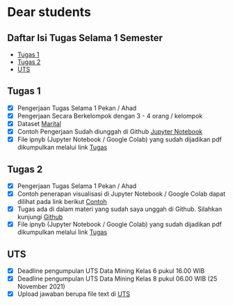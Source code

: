 # Dear students

## Daftar Isi Tugas Selama 1 Semester

- [Tugas 1](https://github.com/asrulabdullah99/data_mining#tugas-1)
- [Tugas 2](https://github.com/asrulabdullah99/data_mining#tugas-2)
- [UTS](https://github.com/asrulabdullah99/data_mining#uts)

## Tugas 1

- [x] Pengerjaan Tugas Selama 1 Pekan / Ahad
- [x] Pengerjaan Secara Berkelompok dengan 3 - 4 orang / kelompok
- [x] Dataset [Marital](https://raw.githubusercontent.com/asrulabdullah99/data_mining/master/dataset_decision/Dataset_Tugas.csv)
- [x] Contoh Pengerjaan Sudah diunggah di Github [Jupyter Notebook](https://github.com/asrulabdullah99/data_mining/blob/master/dataset_decision/DataMining-Example.ipynb)
- [x] File ipnyb (Jupyter Notebook / Google Colab) yang sudah dijadikan pdf dikumpulkan melalui link [Tugas](https://forms.gle/KfRqf85bb44PHctL9)

## Tugas 2

- [x] Pengerjaan Tugas Selama 1 Pekan / Ahad
- [x] Contoh penerapan visualisasi di Jupyter Notebook / Google Colab dapat dilihat pada link berikut [Contoh](https://github.com/asrulabdullah99/data_mining/blob/master/visualisasi/visualisasi.ipynb)
- [x] Tugas ada di dalam materi yang sudah saya unggah di Github. Silahkan kunjungi [Github](https://drive.google.com/file/d/1x8toxj44zQ_u3Wyhg_0wRnCIH_ZalOnb/view)
- [x] File ipnyb (Jupyter Notebook / Google Colab) yang sudah dijadikan pdf dikumpulkan melalui link [Tugas](https://forms.gle/KbAAvhgzco12LjCj7)

## UTS

- [x] Deadline pengumpulan UTS Data Mining Kelas 6 pukul 16.00 WIB
- [x] Deadline pengumpulan UTS Data Mining Kelas 8 pukul 06.00 WIB (25 November 2021)
- [x] Upload jawaban berupa file text di [UTS](https://forms.gle/veGn8vEYHWRa66Yz9)
